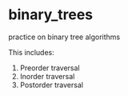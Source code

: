 # binary_trees
practice on binary tree algorithms 

This includes:
1. Preorder traversal
2. Inorder traversal
3. Postorder traversal

